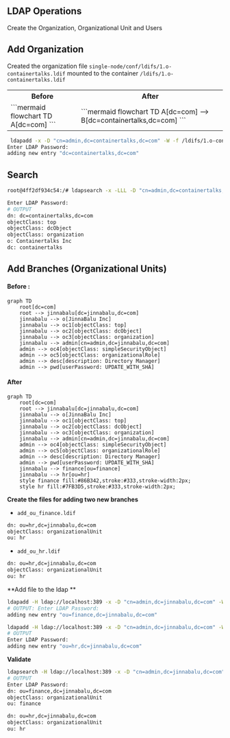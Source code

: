 ## LDAP Operations

Create the Organization, Organizational Unit and Users

## Add Organization
Created the organization file `single-node/conf/ldifs/1.o-containertalks.ldif` mounted to the container `/ldifs/1.o-containertalks.ldif`

<table>
<tr>
<th> Before </th>
<th> After </th>
</tr>
<tr>
<td>
```mermaid
flowchart TD
    A[dc=com]
```
</td>
<td>
```mermaid
flowchart TD
    A[dc=com] --> B[dc=containertalks,dc=com]
```
</td>
</tr>
</table>

```bash
 ldapadd -x -D "cn=admin,dc=containertalks,dc=com" -W -f /ldifs/1.o-containertalks.ldif 
Enter LDAP Password: 
adding new entry "dc=containertalks,dc=com"
```

## Search 
```bash
root@4ff2df934c54:/# ldapsearch -x -LLL -D "cn=admin,dc=containertalks,dc=com" -W -b "dc=containertalks,dc=com" "(objectClass=*)"

Enter LDAP Password: 
# OUTPUT
dn: dc=containertalks,dc=com
objectClass: top
objectClass: dcObject
objectClass: organization
o: Containertalks Inc
dc: containertalks
```
## Add Branches (Organizational Units)
#### Before : 
```mermaid 
graph TD
    root[dc=com]
    root --> jinnabalu[dc=jinnabalu,dc=com]
    jinnabalu --> o[JinnaBalu Inc]
    jinnabalu --> oc1[objectClass: top]
    jinnabalu --> oc2[objectClass: dcObject]
    jinnabalu --> oc3[objectClass: organization]
    jinnabalu --> admin[cn=admin,dc=jinnabalu,dc=com]
    admin --> oc4[objectClass: simpleSecurityObject]
    admin --> oc5[objectClass: organizationalRole]
    admin --> desc[description: Directory Manager]
    admin --> pwd[userPassword: UPDATE_WITH_SHA]
```
#### After
```mermaid 
graph TD
    root[dc=com]
    root --> jinnabalu[dc=jinnabalu,dc=com]
    jinnabalu --> o[JinnaBalu Inc]
    jinnabalu --> oc1[objectClass: top]
    jinnabalu --> oc2[objectClass: dcObject]
    jinnabalu --> oc3[objectClass: organization]
    jinnabalu --> admin[cn=admin,dc=jinnabalu,dc=com]
    admin --> oc4[objectClass: simpleSecurityObject]
    admin --> oc5[objectClass: organizationalRole]
    admin --> desc[description: Directory Manager]
    admin --> pwd[userPassword: UPDATE_WITH_SHA]
    jinnabalu --> finance[ou=finance]
    jinnabalu --> hr[ou=hr]
    style finance fill:#86B342,stroke:#333,stroke-width:2px;
    style hr fill:#7FB3D5,stroke:#333,stroke-width:2px;
```

**Create the files for adding two new branches**

- `add_ou_finance.ldif`
```bash file=add_ou_finance.ldif
dn: ou=hr,dc=jinnabalu,dc=com
objectClass: organizationalUnit
ou: hr
```
- `add_ou_hr.ldif`
```bash
dn: ou=hr,dc=jinnabalu,dc=com
objectClass: organizationalUnit
ou: hr
```

**Add file to the ldap **
```bash
ldapadd -H ldap://localhost:389 -x -D "cn=admin,dc=jinnabalu,dc=com" -W -f add_ou_finance.ldif
# OUTPUT: Enter LDAP Password: 
adding new entry "ou=finance,dc=jinnabalu,dc=com"

ldapadd -H ldap://localhost:389 -x -D "cn=admin,dc=jinnabalu,dc=com" -W -f add_ou_hr.ldif
# OUTPUT
Enter LDAP Password: 
adding new entry "ou=hr,dc=jinnabalu,dc=com"
```
**Validate**
```bash
ldapsearch -H ldap://localhost:389 -x -D "cn=admin,dc=jinnabalu,dc=com" -W -b "dc=jinnabalu,dc=com" "(objectClass=organizationalUnit)" -LLL
# OUTPUT
Enter LDAP Password: 
dn: ou=finance,dc=jinnabalu,dc=com
objectClass: organizationalUnit
ou: finance

dn: ou=hr,dc=jinnabalu,dc=com
objectClass: organizationalUnit
ou: hr
```


